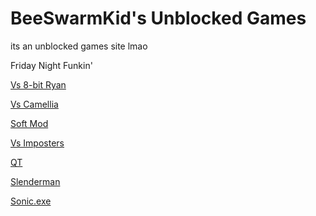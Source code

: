 # BeeSwarmKid's Unblocked Games
its an unblocked games site lmao

Friday Night Funkin'

[Vs 8-bit Ryan](https://twastinfg.github.io/FNF-Online-23/8bitryan)

[Vs Camellia](https://twastinfg.github.io/FNF-Online-23/camellia)

[Soft Mod](https://twastinfg.github.io/FNF-Online-23/fnf-soft)

[Vs Imposters](https://twastinfg.github.io/FNF-Online-23/impostor-v3)

[QT](https://twastinfg.github.io/FNF-Online-23/qt)

[Slenderman](https://twastinfg.github.io/FNF-Online-23/slenderman)

[Sonic.exe](https://twastinfg.github.io/FNF-Online-23/sonic-exe)
